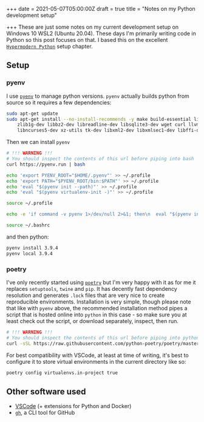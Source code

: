 +++
date = 2021-05-07T05:00:00Z
draft = true
title = "Notes on my Python development setup"

+++
These are just some notes on my current development setup on Windows 10 WSL2 (Ubuntu 20.04). These days I'm primarily writing code in Python so this post focuses on that. I based this on the excellent [`Hypermodern Python`](https://cjolowicz.github.io/posts/hypermodern-python-01-setup/) setup chapter.

## Setup

### pyenv

I use [`pyenv`](https://github.com/pyenv/pyenv) to manage python versions. `pyenv` actually builds python from source so it requires a few dependencies:

```bash
sudo apt-get update
sudo apt-get install --no-install-recommends -y make build-essential libssl-dev \
    zlib1g-dev libbz2-dev libreadline-dev libsqlite3-dev wget curl llvm \
    libncurses5-dev xz-utils tk-dev libxml2-dev libxmlsec1-dev libffi-dev liblzma-dev
```

Then we can install `pyenv`

```bash
# !!! WARNING !!!
# You should inspect the contents of this url before piping into bash
curl https://pyenv.run | bash

echo 'export PYENV_ROOT="$HOME/.pyenv"' >> ~/.profile
echo 'export PATH="$PYENV_ROOT/bin:$PATH"' >> ~/.profile
echo 'eval "$(pyenv init --path)"' >> ~/.profile
echo 'eval "$(pyenv virtualenv-init -)"' >> ~/.profile

source ~/.profile

echo -e 'if command -v pyenv 1>/dev/null 2>&1; then\n  eval "$(pyenv init -)"\nfi' >> ~/.bashrc

source ~/.bashrc
```

and then python:

```bash
pyenv install 3.9.4
pyenv local 3.9.4
```

### poetry

I've only recently started using [`poetry`](https://python-poetry.org/) but I'm very happy with it as for me it replaces `setuptools`, `twine` and `pip`. It has decently fast dependency resolution and generates `.lock` files that are very nice to create reproducible environments. Installation is very simple, though please note that like with `pyenv` above, the recommended installation method pipes a script that is hosted online into `python` in this case - so make sure you at least check out the script, or download separately, inspect, then run.

```bash
# !!! WARNING !!!
# You should inspect the contents of this url before piping into python
curl -sSL https://raw.githubusercontent.com/python-poetry/poetry/master/get-poetry.py | python -
```

For best compatibility with VSCode, at least at time of writing, it's best to configure it to store virtual environments in the current directory like so:

```bash
poetry config virtualenvs.in-project true
```

## Other software used

- [VSCode](https://code.visualstudio.com/) (+ extensions for Python and Docker)
- [`gh`](https://github.com/cli/cli), a CLI tool for GitHub